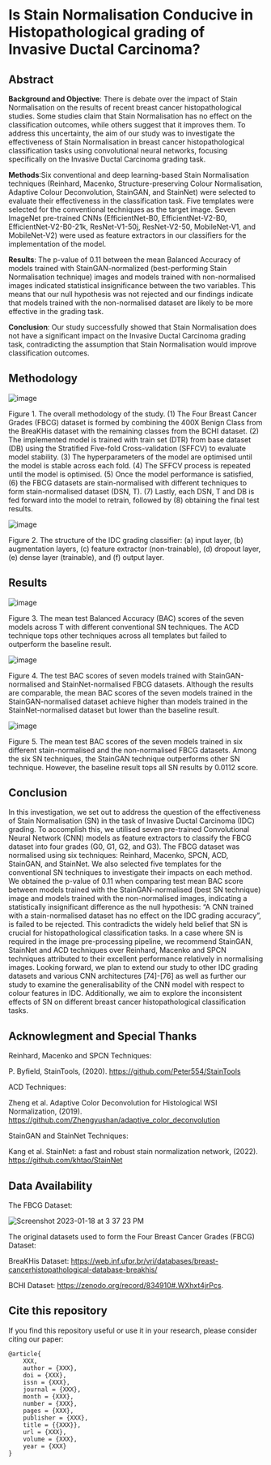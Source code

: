 # Is Stain Normalisation Conducive in Histopathological grading of Invasive Ductal Carcinoma?
## Abstract
**Background and Objective**: There is debate over the impact of Stain Normalisation on the results of recent breast cancer histopathological studies. Some studies claim that Stain Normalisation has no effect on the classification outcomes, while others suggest that it improves them. To address this uncertainty, the aim of our study was to investigate the effectiveness of Stain Normalisation in breast cancer histopathological classification tasks using convolutional neural networks, focusing specifically on the Invasive Ductal Carcinoma grading task. 

**Methods**:Six conventional and deep learning-based Stain Normalisation techniques (Reinhard, Macenko, Structure-preserving Colour Normalisation, Adaptive Colour Deconvolution, StainGAN, and StainNet) were selected to evaluate their effectiveness in the classification task. Five templates were selected for the conventional techniques as the target image. Seven ImageNet pre-trained CNNs (EfficientNet-B0, EfficientNet-V2-B0, EfficientNet-V2-B0-21k, ResNet-V1-50j, ResNet-V2-50, MobileNet-V1, and MobileNet-V2) were used as feature extractors in our classifiers for the implementation of the model. 

**Results**: The p-value of 0.11 between the mean Balanced Accuracy of models trained with StainGAN-normalized (best-performing Stain Normalisation technique) images and models trained with non-normalised images indicated statistical insignificance between the two variables. This means that our null hypothesis was not rejected and our findings indicate that models trained with the non-normalised dataset are likely to be more effective in the grading task.

**Conclusion**: Our study successfully showed that Stain Normalisation does not have a significant impact on the Invasive Ductal Carcinoma grading task, contradicting the assumption that Stain Normalisation would improve classification outcomes.

## Methodology
![image](https://user-images.githubusercontent.com/56868536/212927412-06cbc49c-149b-4cd6-898c-42d4df097fe5.png)

Figure 1. The overall methodology of the study. (1) The Four Breast Cancer Grades (FBCG) dataset is formed by combining the 400X Benign Class from the BreaKHis dataset with the remaining classes from the BCHI dataset. (2) The implemented model is trained with train set (DTR) from base dataset (DB) using the Stratified Five-fold Cross-validation (SFFCV) to evaluate model stability. (3) The hyperparameters of the model are optimised until the model is stable across each fold. (4) The SFFCV process is repeated until the model is optimised. (5) Once the model performance is satisfied, (6) the FBCG datasets are stain-normalised with different techniques to form stain-normalised dataset (DSN, T). (7) Lastly, each DSN, T and DB is fed forward into the model to retrain, followed by (8) obtaining the final test results.

![image](https://user-images.githubusercontent.com/56868536/212928102-12cb3a98-85af-40a7-a391-b3aa98fa0424.png)

Figure 2. The structure of the IDC grading classifier: (a) input layer, (b) augmentation layers, (c) feature extractor (non-trainable), (d) dropout layer, (e) dense layer (trainable), and (f) output layer.
## Results

![image](https://user-images.githubusercontent.com/56868536/212928361-90a8cb8c-59cd-43d1-92e4-4014d1103c93.png)

Figure 3. The mean test Balanced Accuracy (BAC) scores of the seven models across T with different conventional SN techniques. The ACD technique tops other techniques across all templates but failed to outperform the baseline result.


![image](https://user-images.githubusercontent.com/56868536/212928473-dd7fb288-e9d2-485e-bb50-a9b405c7f754.png)

Figure 4. The test BAC scores of seven models trained with StainGAN-normalised and StainNet-normalised FBCG datasets. Although the results are comparable, the mean BAC scores of the seven models trained in the StainGAN-normalised dataset achieve higher than models trained in the StainNet-normalised dataset but lower than the baseline result.

![image](https://user-images.githubusercontent.com/56868536/212928536-3a6835e2-200e-4091-b2fd-e859ccc3ccc4.png)

Figure 5. The mean test BAC scores of the seven models trained in six different stain-normalised and the non-normalised FBCG datasets. Among the six SN techniques, the StainGAN technique outperforms other SN technique. However, the baseline result tops all SN results by 0.0112 score.

## Conclusion
In this investigation, we set out to address the question of the effectiveness of Stain Normalisation (SN) in the task of Invasive Ductal Carcinoma (IDC) grading. To accomplish this, we utilised seven pre-trained Convolutional Neural Network (CNN) models as feature extractors to classify the FBCG dataset into four grades (G0, G1, G2, and G3). The FBCG dataset was normalised using six techniques: Reinhard, Macenko, SPCN, ACD, StainGAN, and StainNet. We also selected five templates for the conventional SN techniques to investigate their impacts on each method. We obtained the p-value of 0.11 when comparing test mean BAC score between models trained with the StainGAN-normalised (best SN technique) image and models trained with the non-normalised images, indicating a statistically insignificant difference as the null hypothesis: “A CNN trained with a stain-normalised dataset has no effect on the IDC grading accuracy”, is failed to be rejected. This contradicts the widely held belief that SN is crucial for histopathological classification tasks. In a case where SN is required in the image pre-processing pipeline, we recommend StainGAN, StainNet and ACD techniques over Reinhard, Macenko and SPCN techniques attributed to their excellent performance relatively in normalising images.
Looking forward, we plan to extend our study to other IDC grading datasets and various CNN architectures [74]-[76] as well as further our study to examine the generalisability of the CNN model with respect to colour features in IDC. Additionally, we aim to explore the inconsistent effects of SN on different breast cancer histopathological classification tasks.

## Acknowlegment and Special Thanks
Reinhard, Macenko and SPCN Techniques: 

P. Byfield, StainTools, (2020). https://github.com/Peter554/StainTools

ACD Techniques:

Zheng et al. Adaptive Color Deconvolution for Histological WSI Normalization, (2019). https://github.com/Zhengyushan/adaptive_color_deconvolution

StainGAN and StainNet Techniques:

Kang et al. StainNet: a fast and robust stain normalization network, (2022). https://github.com/khtao/StainNet

## Data Availability
The FBCG Dataset:

![Screenshot 2023-01-18 at 3 37 23 PM](https://user-images.githubusercontent.com/56868536/213111557-8ad6de49-639e-477d-a259-a359d556a6c1.png)

The original datasets used to form the Four Breast Cancer Grades (FBCG) Dataset:

BreaKHis Dataset: https://web.inf.ufpr.br/vri/databases/breast-cancerhistopathological-database-breakhis/

BCHI Dataset: https://zenodo.org/record/834910#.WXhxt4jrPcs.

## Cite this repository

If you find this repository useful or use it in your research, please consider citing our paper:
```
@article{
    XXX,
    author = {XXX},
    doi = {XXX},
    issn = {XXX},
    journal = {XXX},
    month = {XXX},
    number = {XXX},
    pages = {XXX},
    publisher = {XXX},
    title = {{XXX}},
    url = {XXX},
    volume = {XXX},
    year = {XXX}
}
```
